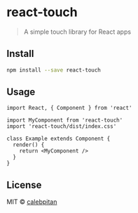 # react-touch

> A simple touch library for React apps

<!-- [![NPM](https://img.shields.io/npm/v/react-touch.svg)](https://www.npmjs.com/package/react-touch) -->
<!-- [![JavaScript Style Guide](https://img.shields.io/badge/code_style-standard-brightgreen.svg)](https://standardjs.com) -->

## Install

```bash
npm install --save react-touch
```

## Usage

```tsx
import React, { Component } from 'react'

import MyComponent from 'react-touch'
import 'react-touch/dist/index.css'

class Example extends Component {
  render() {
    return <MyComponent />
  }
}
```

## License

MIT © [calebpitan](https://github.com/calebpitan)
